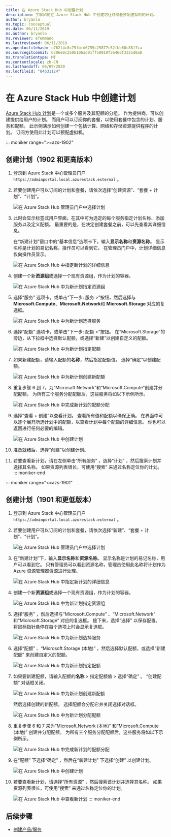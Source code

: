 ```yaml
---
title: 在 Azure Stack Hub 中创建计划
description: 了解如何在 Azure Stack Hub 中创建可让订阅者预配虚拟机的计划。
author: bryanla
ms.topic: conceptual
ms.date: 06/11/2019
ms.author: bryanla
ms.reviewer: efemmano
ms.lastreviewed: 06/11/2019
ms.openlocfilehash: c762f4c8c75fbfd6755c25877c52fbb68c88f7ca
ms.sourcegitcommit: 6306e0c2506106ad01ff50010f36466f3325d0a8
ms.translationtype: MT
ms.contentlocale: zh-CN
ms.lasthandoff: 06/09/2020
ms.locfileid: "84631124"
---
```

# <a name="create-a-plan-in-azure-stack-hub"></a>在 Azure Stack Hub 中创建计划

[Azure Stack Hub 计划](azure-stack-overview.md)是一个或多个服务及其配额的分组。 作为提供商，可以创建提供给用户的计划。 而用户可以订阅你的套餐，以使用套餐中包含的计划、服务和配额。 此示例演示如何创建一个包括计算、网络和存储资源提供程序的计划。 订阅方使用此计划可以预配虚拟机。

::: moniker range=">=azs-1902"
## <a name="create-a-plan-1902-and-later"></a>创建计划（1902 和更高版本）

1. 登录到 Azure Stack 中心管理员门户 `https://adminportal.local.azurestack.external` 。

2. 若要创建用户可以订阅的计划和套餐，请依次选择“创建资源”、“套餐 + 计划”、“计划”。   
  
   ![在 Azure Stack Hub 管理员门户中选择计划](media/azure-stack-create-plan/select-plan.png)

3. 此时会显示标签式用户界面，在其中可为选定的每个服务指定计划名称、添加服务以及定义配额。 最重要的是，在决定创建套餐之前，可以先查看其详细信息。

   在“新建计划”窗口中的“基本信息”选项卡下，输入**显示名称**和**资源名称**。   显示名称是计划的易记名称，操作员可以看到它。 在管理员门户中，计划详细信息仅向操作员显示。

   ![在 Azure Stack Hub 中指定新计划的详细信息](media/azure-stack-create-plan/plan-name.png)

4. 创建一个新**资源组**或选择一个现有资源组，作为计划的容器。

   ![在 Azure Stack Hub 中为新计划指定资源组](media/azure-stack-create-plan/resource-group.png)

5. 选择“服务”  选项卡，或单击“下一步:  服务 >”按钮，然后选择与 **Microsoft.Compute**、**Microsoft.Network**和 **Microsoft.Storage** 对应的复选框。
  
   ![在 Azure Stack Hub 中为新计划选择服务](media/azure-stack-create-plan/services.png)

6. 选择“配额”  选项卡，或单击“下一步:  配额 >”按钮。 在“Microsoft.Storage”的旁边，从下拉框中选择默认配额，或选择“新建”以创建自定义的配额。  
  
   ![在 Azure Stack Hub 中为新计划指定配额](media/azure-stack-create-plan/quotas.png)

7. 如果新建配额，请输入配额的**名称**，然后指定配额值。 选择“确定”以创建配额。 

   ![在 Azure Stack Hub 中为新计划创建新配额](media/azure-stack-create-plan/new-quota.png)

8. 重复步骤 6 到 7，为“Microsoft.Network”和“Microsoft.Compute”创建并分配配额。   为所有三个服务分配配额后，这些服务将如以下示例所示。

   ![在 Azure Stack Hub 中完成新计划的配额分配](media/azure-stack-create-plan/all-quotas-assigned.png)

9. 选择“查看 + 创建”以查看计划。  查看所有值和配额以确保正确。 在界面中可以逐个展开所选计划中的配额，以查看计划中每个配额的详细信息。 你也可以返回进行任何必要的编辑。

   ![在 Azure Stack Hub 中创建计划](media/azure-stack-create-plan/create.png)

10. 准备就绪后，选择“创建”以创建计划。 

11. 若要查看新计划，请在左侧单击“所有服务”  ，选择“计划”  ，然后搜索计划并选择其名称。 如果资源列表很长，可使用“搜索”  来通过名称定位你的计划。
::: moniker-end

::: moniker range="<=azs-1901"
## <a name="create-a-plan-1901-and-earlier"></a>创建计划（1901 和更低版本）

1. 登录到 Azure Stack 中心管理员门户 `https://adminportal.local.azurestack.external` 。

2. 若要创建用户可以订阅的计划和套餐，请依次选择“新建”、“套餐 + 计划”、“计划”。   
  
   ![在 Azure Stack Hub 管理员门户中选择计划](media/azure-stack-create-plan/select-plan1901.png)

3. 在“新建计划”下，输入**显示名称**和**资源名称**。  显示名称是计划的易记名称，用户可以看到它。 只有管理员可以看到资源名称，管理员使用此名称将计划作为 Azure 资源管理器资源进行处理。

   ![在 Azure Stack Hub 中指定新计划的详细信息](media/azure-stack-create-plan/plan-name1901.png)

4. 创建一个新**资源组**或选择一个现有资源组，作为计划的容器。

   ![在 Azure Stack Hub 中为新计划指定资源组](media/azure-stack-create-plan/resource-group1901.png)

5. 选择“服务”  ，然后选择与“Microsoft.Compute”  、“Microsoft.Network”  和“Microsoft.Storage”  对应的复选框。 接下来，选择“选择”  以保存配置。 将鼠标指针悬停在每个选项上时会显示复选框。
  
   ![在 Azure Stack Hub 中为新计划选择服务](media/azure-stack-create-plan/services1901.png)

6. 选择“配额”  、“Microsoft.Storage (本地)”  ，然后选择默认配额，或选择“新建配额”  来创建自定义的配额。
  
   ![在 Azure Stack Hub 中为新计划指定配额](media/azure-stack-create-plan/quotas1901.png)

7. 如果要新建配额，请输入配额的**名称** > 指定配额值 > 选择“确定”  。 “创建配额”  对话框关闭。

   ![在 Azure Stack Hub 中为新计划创建新配额](media/azure-stack-create-plan/new-quota1901.png)

   然后选择创建的新配额。 选择配额会分配它并关闭选择对话框。
  
   ![在 Azure Stack Hub 中为新计划分配配额](media/azure-stack-create-plan/assign-quota1901.png)

8. 重复步骤 6 和 7 来为“Microsoft.Network (本地)”  和“Microsoft.Compute (本地)”  创建并分配配额。 为所有三个服务分配配额后，这些服务将如以下示例所示。

   ![在 Azure Stack Hub 中完成新计划的配额分配](media/azure-stack-create-plan/all-quotas-assigned1901.png)

9. 在“配额”  下选择“确定”  ，然后在“新建计划”  下选择“创建”  以创建计划。

    ![在 Azure Stack Hub 中创建计划](media/azure-stack-create-plan/create1901.png)

10. 若要查看新计划，请选择“所有资源”  ，然后搜索该计划并选择其名称。 如果资源列表很长，可使用“搜索”  来通过名称定位你的计划。

    ![在 Azure Stack Hub 中查看新计划](media/azure-stack-create-plan/plan-overview1901.png)
::: moniker-end

## <a name="next-steps"></a>后续步骤

* [创建产品/服务](azure-stack-create-offer.md)
